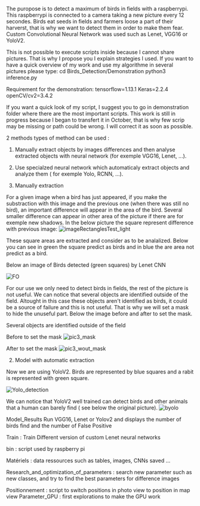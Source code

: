 The puropose is to detect a maximum of birds in fields with a raspberrypi. This raspberrypi is connected to a camera taking a new picture every 12 secondes. 
Birds eat seeds in fields and farmers loose a part of their harverst, that is why we want to detect them in order to make them fear. 
Custom Convolutional Neural Network was used such as Lenet, VGG16 or YoloV2.

This is not possible  to execute scripts inside because I cannot share pictures. That is why I propose you I explain strategies I used. 
If you want to have a quick overview of my work and use my algorithme in several pictures please type:
cd Birds_Detection/Demonstration
python3 inference.py

Requirement for the demonstration:
tensorflow=1.13.1
Keras=2.2.4
openCV/cv2=3.4.2
 
If you want a quick look of my script, I suggest you to go in demonstration folder where there are the most important scripts. 
This work is still in progress because I began to transfert it in October, that is why few scrip may be missing or path could be wrong. I will correct it as soon as possible. 


2 methods types of method can be used :
1) Manually extract objects by images differences and then analyse extracted objects with neural network (for exemple VGG16, Lenet, ...).
2) Use specialzed neural network which automaticaly extract objects and analyze them ( for exemple Yolo, RCNN, ...).  

1) Manually extraction

For a given image when a bird has just appeared, if you make the substraction with this image and the previous one (when there was still no bird), an important difference will appear in the area  of the bird. 
Several smaller difference can appear in other area of the picture if there are for exemple new shadows. In the below picture the square represent difference with previous image:
![imageRectanglesTest_light](https://user-images.githubusercontent.com/30336936/95189697-7c992200-07ce-11eb-9201-d5c96e27b020.jpg)


These square areas are extracted and consider as to be analalized.
Below you can see in green the square predict as birds and in blue the are area not predict as a bird.





Below an image of Birds detected (green squares) by Lenet CNN

![FO](https://user-images.githubusercontent.com/30336936/94801959-1fc0f480-03e7-11eb-9986-534e52c07f3a.jpg)

For our use we only need to detect birds in fields, the rest of the picture is not useful. 
We can notice that several objects are identified outside of the field. 
Altought in this case these objects aren't identified as birds, it could be a source of failure and this is not useful.
That is why we will set a mask to hide the unuseful part.
Below the image before and after to set the mask. 



Several objects are identified outside of the field

Before to set the mask
![pic3_mask](https://user-images.githubusercontent.com/30336936/95606479-ad8d8700-0a5a-11eb-9aaf-8e0574aef498.jpg)


After to set the mask
![pic3_wout_mask](https://user-images.githubusercontent.com/30336936/95606657-ed546e80-0a5a-11eb-82e3-8c83413b10c7.jpg)

2) Model with automatic extraction

Now we are using YoloV2. Birds are represented by blue squares and a rabit is represented with green square.

![Yolo_detection](https://user-images.githubusercontent.com/30336936/95216255-2342ea00-07f2-11eb-893b-e65cda60e1b1.png)

We can notice that YoloV2 well trained can detect birds and other animals that a human can barely find ( see below the original picture).
![byolo](https://user-images.githubusercontent.com/30336936/95218793-f47a4300-07f4-11eb-82ed-b2a380168ef5.jpg)




Model_Results
Run VGG16, Lenet or Yolov2 and displays the number of birds find and the number of False Positive

Train : Train Different version of custom Lenet neural networks 

bin : script used by raspberry pi

Matériels : data ressources such as tables, images, CNNs saved ... 

Research_and_optimization_of_parameters : search new parameter such as new classes, and try to find the best parameters for difference images 

Positionnement : script to switch positions in photo view to position in map view
Parameter_GPU : first explorations to make the GPU work




